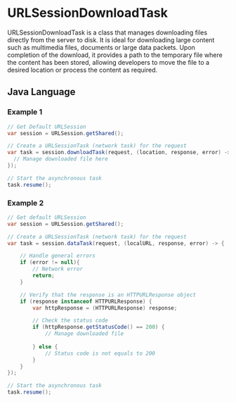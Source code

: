 # URLSessionDownloadTask
URLSessionDownloadTask is a class that manages downloading files directly from the server to disk. It is ideal for downloading large content such as multimedia files, documents or large data packets. Upon completion of the download, it provides a path to the temporary file where the content has been stored, allowing developers to move the file to a desired location or process the content as required.

## Java Language

### Example 1
```java
// Get Default URLSession
var session = URLSession.getShared();

// Create a URLSessionTask (network task) for the request
var task = session.downloadTask(request, (location, response, error) -> {
  // Manage downloaded file here
});

// Start the asynchronous task
task.resume();
```
### Example 2
```java
// Get default URLSession
var session = URLSession.getShared();

// Create a URLSessionTask (network task) for the request
var task = session.dataTask(request, (localURL, response, error) -> {

    // Handle general errors
    if (error != null){
        // Network error
        return;
    }

    // Verify that the response is an HTTPURLResponse object
    if (response instanceof HTTPURLResponse) {
        var httpResponse = (HTTPURLResponse) response;

        // Check the status code
        if (httpResponse.getStatusCode() == 200) {
            // Manage downloaded file
            
        } else {
            // Status code is not equals to 200
        }
    }
});

// Start the asynchronous task
task.resume();
```

